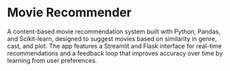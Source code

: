# Movie Recommender
A content-based movie recommendation system built with Python, Pandas, and Scikit-learn, designed to suggest movies based on similarity in genre, cast, and plot. The app features a Streamlit and Flask interface for real-time recommendations and a feedback loop that improves accuracy over time by learning from user preferences.
